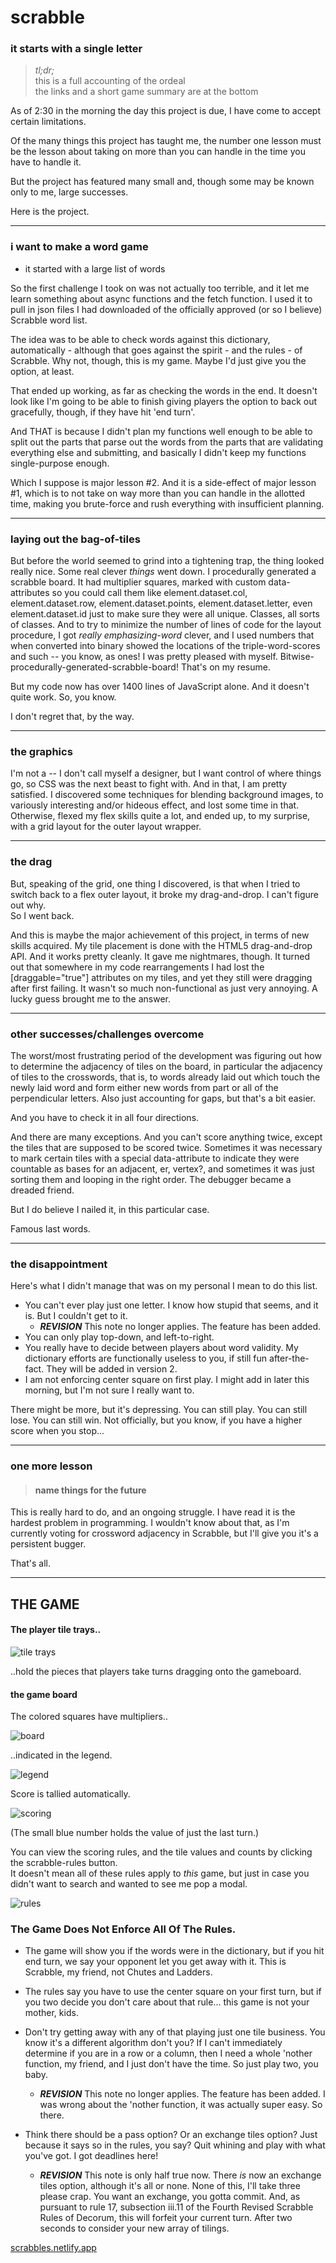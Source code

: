 # scrabble  
### it starts with a single letter   

> _tl;dr;_  
> this is a full accounting of the ordeal  
> the links and a short game summary are at the bottom



As of 2:30 in the morning the day this project is due, I have come to accept certain limitations.  


Of the many things this project has taught me, the number one lesson must be the lesson about
taking on more than you can handle in the time you have to handle it.   

But the project has featured many small and, though some may be known only to me, large successes.  

Here is the project.  


-----
### i want to make a word game 
- it started with a large list of words

So the first challenge I took on was not actually too terrible, and it let me learn something about async functions and the fetch
function.  I used it to pull in json files I had downloaded of the officially approved (or so I believe) Scrabble word list.  

The idea was to be able to check words against this dictionary, automatically - although that goes against the spirit - and the rules - 
of Scrabble. Why not, though, this is my game. Maybe I'd just give you the option, at least.  

That ended up working, as far as checking the words in the end. It doesn't look like I'm going to be able to finish giving players the
option to back out gracefully, though, if they have hit 'end turn'.  

And THAT is because I didn't plan my functions well enough to be able to split out the parts that parse out the words from the parts that
are validating everything else and submitting, and basically I didn't keep my functions single-purpose enough.  

Which I suppose is major lesson #2.  And it is a side-effect of major lesson #1, which is to not take on way more than you can handle
in the allotted time, making you brute-force and rush everything with insufficient planning.

-----
### laying out the bag-of-tiles

But before the world seemed to grind into a tightening trap, the thing looked really nice. Some real clever _things_ went down. 
I procedurally generated a scrabble board. It had multiplier squares, marked with custom data-attributes so you could call them
like element.dataset.col, element.dataset.row, element.dataset.points, element.dataset.letter, even element.dataset.id just to make sure 
they were all unique.  Classes, all sorts of classes.  And to try to minimize the number of lines of code for the layout procedure, I got
_really_ _emphasizing-word_ clever, and I used numbers that when converted into binary showed the locations of the triple-word-scores and such --
you know, as ones! I was pretty pleased with myself. Bitwise-procedurally-generated-scrabble-board! That's on my resume.  

But my code now has over 1400 lines of JavaScript alone. And it doesn't quite work. So, you know. 

I don't regret that, by the way.

-----
### the graphics

I'm not a -- I don't call myself a designer, but I want control of where things go, so CSS was the next beast to fight with.  And in that, I am pretty satisfied.
I discovered some techniques for blending background images, to variously interesting and/or hideous effect, and lost some time in that. Otherwise, flexed my
flex skills quite a lot, and ended up, to my surprise, with a grid layout for the outer layout wrapper. 

-----
### the drag

But, speaking of the grid, one thing I discovered, is that when I tried to switch back to a flex outer layout, it broke my drag-and-drop. I can't figure out why.   
So I went back.  

And this is maybe the major achievement of this project, in terms of new skills acquired. My tile placement is done with the HTML5 drag-and-drop API. And it works pretty 
cleanly. It gave me nightmares, though.  It turned out that somewhere in my code rearrangements I had lost the [draggable="true"] attributes on my tiles, and yet they still 
were dragging after first failing. It wasn't so much non-functional as just very annoying.  A lucky guess brought me to the answer.

------
### other successes/challenges overcome

The worst/most frustrating period of the development was figuring out how to determine the adjacency of tiles on the board, in particular the adjacency of tiles to the 
crosswords, that is, to words already laid out which touch the newly laid word and form either new words from part or all of the perpendicular letters.  Also just accounting 
for gaps, but that's a bit easier.  

And you have to check it in all four directions.  

And there are many exceptions. And you can't score anything twice, except the tiles that are supposed to be scored twice. Sometimes it was necessary to mark certain tiles with a
special data-attribute to indicate they were countable as bases for an adjacent, er, vertex?, and sometimes it was just sorting them and looping in the right order. The debugger
became a dreaded friend.  

But I do believe I nailed it, in this particular case.  

Famous last words.  

-------
### the disappointment

Here's what I didn't manage that was on my personal I mean to do this list.   
- You can't ever play just one letter. I know how stupid that seems, and it is. But I couldn't get to it.
  - _**REVISION**_ This note no longer applies. The feature has been added.
- You can only play top-down, and left-to-right.
- You really have to decide between players about word validity. My dictionary efforts are functionally useless to you, if still fun after-the-fact. They will be added in version 2.
- I am not enforcing center square on first play. I might add in later this morning, but I'm not sure I really want to.

There might be more, but it's depressing. You can still play. You can still lose. You can still win. Not officially, but you know, if you have a higher score when you stop...


---------------
### one more lesson

> ####  name things for the future 
This is really hard to do, and an ongoing struggle. I have read it is the hardest problem in programming. I wouldn't know about that, as I'm currently voting for crossword adjacency in Scrabble, but I'll give you it's a persistent bugger.  

That's all.

--------------



## THE GAME
#### The player tile trays..   
![tile trays](./images/one-tray.png)   

..hold the pieces that players take turns dragging onto the gameboard.      

#### the game board 
The colored squares have multipliers..

![board](./images/board.png)   


..indicated in the legend.   

![legend](./images/legend.png)   


Score is tallied automatically.   

![scoring](./images/scoring-eg.png)   

(The small blue number holds the value of just the last turn.)   

 You can view the scoring rules, and the tile values and counts by clicking the scrabble-rules button.   
 It doesn't mean all of these rules apply to _this_ game, but just in case you didn't want to search and wanted to see me pop a modal.     

![rules](./images/daash.png)   


### The Game Does Not Enforce All Of The Rules.  

- The game will show you if the words were in the dictionary, but if you hit end turn, we say your opponent let you get away with it. This is Scrabble, my friend, not Chutes and Ladders.   

- The rules say you have to use the center square on your first turn, but if you two decide you don't care about that rule... this game is not your mother, kids.   

- Don't try getting away with any of that playing just one tile business. You know it's a different algorithm don't you? If I can't immediately determine if you are in a row or a column, then I need a whole 'nother function, my friend, and I just don't have the time. So just play two, you baby.
  - _**REVISION**_ This note no longer applies. The feature has been added. I was wrong about the 'nother function, it was actually super easy. So there.

- Think there should be a pass option? Or an exchange tiles option? Just because it says so in the rules, you say? Quit whining and play with what you've got. I got deadlines here!
  - _**REVISION**_ This note is only half true now. There _is_ now an exchange tiles option, although it's all or none. None of this, I'll take three please crap. You want an exchange, you gotta commit. And, as pursuant to rule 17, subsection iii.11 of the Fourth Revised Scrabble Rules of Decorum, this will forfeit your current turn. After two seconds to consider your new array of tilings.
  










[scrabbles.netlify.app](https://scrabbles.netlify.app/)







